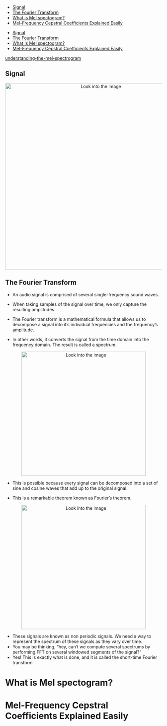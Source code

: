<!--ts-->
   * [Signal](#signal)
   * [The Fourier Transform](#the-fourier-transform)
* [What is Mel spectogram?](#what-is-mel-spectogram)
* [Mel-Frequency Cepstral Coefficients Explained Easily](#mel-frequency-cepstral-coefficients-explained-easily)

<!-- Created by https://github.com/ekalinin/github-markdown-toc -->
<!-- Added by: gil_diy, at: Sat 01 Apr 2023 02:58:53 PM IDT -->

   * [Signal](#signal)
   * [The Fourier Transform](#the-fourier-transform)
* [What is Mel spectogram?](#what-is-mel-spectogram)
* [Mel-Frequency Cepstral Coefficients Explained Easily](#mel-frequency-cepstral-coefficients-explained-easily)

<!-- Created by https://github.com/ekalinin/github-markdown-toc -->
<!-- Added by: gil_diy, at: Sat 01 Apr 2023 02:47:14 PM IDT -->

<!--te-->



[understanding-the-mel-spectrogram](https://medium.com/analytics-vidhya/understanding-the-mel-spectrogram-fca2afa2ce53)


## Signal

<p align="center">
  <img width="600" src="/home/gil_diy/customized-workspace/Ubuntu/useful-resources/images/audio/Signal.png" title="Look into the image">
</p>


## The Fourier Transform

* An audio signal is comprised of several single-frequency sound waves.

* When taking samples of the signal over time, we only capture the resulting amplitudes. 

* The Fourier transform is a mathematical formula that allows us to decompose a signal into it’s individual frequencies and the frequency’s amplitude. 

* In other words, it converts the signal from the time domain into the frequency domain. The result is called a spectrum.

<p align="center">
  <img width="400" src="/home/gil_diy/customized-workspace/Ubuntu/useful-resources/images/audio/fourier_transform.jpg" title="Look into the image">
</p>


* This is possible because every signal can be decomposed into a set of sine and cosine waves that add up to the original signal. 

* This is a remarkable theorem known as Fourier’s theorem.


<p align="center">
  <img width="400" src="/home/gil_diy/customized-workspace/Ubuntu/useful-resources/images/audio/Spectogram.png" title="Look into the image">
</p>


* These signals are known as non periodic signals. We need a way to represent the spectrum of these signals as they vary over time.
* You may be thinking, “hey, can’t we compute several spectrums by performing FFT on several windowed segments of the signal?” 
* Yes! This is exactly what is done, and it is called the short-time Fourier transform


# What is Mel spectogram?




# Mel-Frequency Cepstral Coefficients Explained Easily